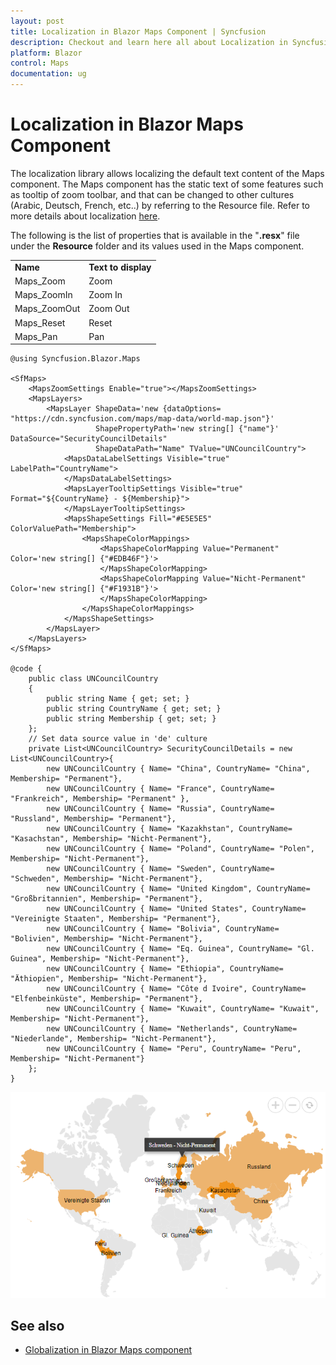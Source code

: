 ```yaml
---
layout: post
title: Localization in Blazor Maps Component | Syncfusion
description: Checkout and learn here all about Localization in Syncfusion Blazor Maps component and much more details.
platform: Blazor
control: Maps
documentation: ug
---
```


# Localization in Blazor Maps Component

The localization library allows localizing the default text content of the Maps component. The Maps component has the static text of some features such as tooltip of zoom toolbar, and that can be changed to other cultures (Arabic, Deutsch, French, etc..) by referring to the Resource file. Refer to more details about localization [here](https://blazor.syncfusion.com/documentation/common/localization/).

<!-- markdownlint-disable MD033 -->

The following is the list of properties that is available in the "**.resx**" file under the **Resource** folder and its values used in the Maps component.

<table>
<tr>
<td><b>Name</b></td>
<td><b>Text to display</b></td>
</tr>
<tr>
<td>Maps_Zoom</td>
<td>Zoom</td>
</tr>
<tr>
<td>Maps_ZoomIn</td>
<td>Zoom In</td>
</tr>
<tr>
<td>Maps_ZoomOut</td>
<td>Zoom Out</td>
</tr>
<tr>
<td>Maps_Reset</td>
<td>Reset</td>
</tr>
<tr>
<td>Maps_Pan</td>
<td>Pan</td>
</tr>
</table>

```cshtml
@using Syncfusion.Blazor.Maps

<SfMaps>
    <MapsZoomSettings Enable="true"></MapsZoomSettings>
    <MapsLayers>
        <MapsLayer ShapeData='new {dataOptions= "https://cdn.syncfusion.com/maps/map-data/world-map.json"}'
                   ShapePropertyPath='new string[] {"name"}' DataSource="SecurityCouncilDetails"
                   ShapeDataPath="Name" TValue="UNCouncilCountry">
            <MapsDataLabelSettings Visible="true" LabelPath="CountryName">
            </MapsDataLabelSettings>
            <MapsLayerTooltipSettings Visible="true" Format="${CountryName} - ${Membership}">
            </MapsLayerTooltipSettings>
            <MapsShapeSettings Fill="#E5E5E5" ColorValuePath="Membership">
                <MapsShapeColorMappings>
                    <MapsShapeColorMapping Value="Permanent" Color='new string[] {"#EDB46F"}'>
                    </MapsShapeColorMapping>
                    <MapsShapeColorMapping Value="Nicht-Permanent" Color='new string[] {"#F1931B"}'>
                    </MapsShapeColorMapping>
                </MapsShapeColorMappings>
            </MapsShapeSettings>
        </MapsLayer>
    </MapsLayers>
</SfMaps>

@code {
    public class UNCouncilCountry
    {
        public string Name { get; set; }
        public string CountryName { get; set; }
        public string Membership { get; set; }
    };
    // Set data source value in 'de' culture
    private List<UNCouncilCountry> SecurityCouncilDetails = new List<UNCouncilCountry>{
        new UNCouncilCountry { Name= "China", CountryName= "China", Membership= "Permanent"},
        new UNCouncilCountry { Name= "France", CountryName= "Frankreich", Membership= "Permanent" },
        new UNCouncilCountry { Name= "Russia", CountryName= "Russland", Membership= "Permanent"},
        new UNCouncilCountry { Name= "Kazakhstan", CountryName= "Kasachstan", Membership= "Nicht-Permanent"},
        new UNCouncilCountry { Name= "Poland", CountryName= "Polen", Membership= "Nicht-Permanent"},
        new UNCouncilCountry { Name= "Sweden", CountryName= "Schweden", Membership= "Nicht-Permanent"},
        new UNCouncilCountry { Name= "United Kingdom", CountryName= "Großbritannien", Membership= "Permanent"},
        new UNCouncilCountry { Name= "United States", CountryName= "Vereinigte Staaten", Membership= "Permanent"},
        new UNCouncilCountry { Name= "Bolivia", CountryName= "Bolivien", Membership= "Nicht-Permanent"},
        new UNCouncilCountry { Name= "Eq. Guinea", CountryName= "Gl. Guinea", Membership= "Nicht-Permanent"},
        new UNCouncilCountry { Name= "Ethiopia", CountryName= "Äthiopien", Membership= "Nicht-Permanent"},
        new UNCouncilCountry { Name= "Côte d Ivoire", CountryName= "Elfenbeinküste", Membership= "Permanent"},
        new UNCouncilCountry { Name= "Kuwait", CountryName= "Kuwait", Membership= "Nicht-Permanent"},
        new UNCouncilCountry { Name= "Netherlands", CountryName= "Niederlande", Membership= "Nicht-Permanent"},
        new UNCouncilCountry { Name= "Peru", CountryName= "Peru", Membership= "Nicht-Permanent"}
    };
}
```

![Maps with localization](./images/Localization/Localization.png)

## See also

* [Globalization in Blazor Maps component](https://blazor.syncfusion.com/documentation/maps/internationalization/)
